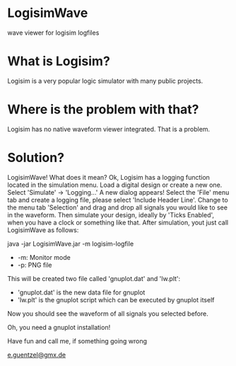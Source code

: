 # LogisimWave
wave viewer for logisim logfiles
# What is Logisim?
Logisim is a very popular logic simulator with many public projects.
# Where is the problem with that?
Logisim has no native waveform viewer integrated. That is a problem.
# Solution?
LogisimWave! What does it mean? Ok, Logisim has a logging function located in the simulation menu.
Load a digital design or create a new one.
Select 'Simulate' -> 'Logging...'
A new dialog appears!
Select the 'File' menu tab and create a logging file, please select 'Include Header Line'.
Change to the menu tab 'Selection' and drag and drop all signals you would like to see in the waveform.
Then simulate your design, ideally by 'Ticks Enabled', when you have a clock or something like that.
After simulation, yout just call LogisimWave as follows:

java -jar LogisimWave.jar -m logisim-logfile
  - -m: Monitor mode
  - -p: PNG file

This will be created two file called 'gnuplot.dat' and 'lw.plt':
  - 'gnuplot.dat' is the new data file for gnuplot
  - 'lw.plt' is the gnuplot script which can be executed by gnuplot itself

Now you should see the waveform of all signals you selected before.

Oh, you need a gnuplot installation!

Have fun and call me, if something going wrong

e.guentzel@gmx.de
